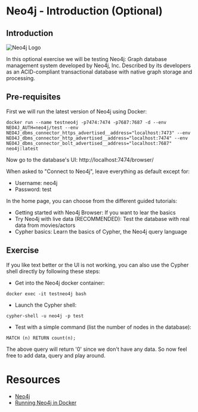 # Neo4j - Introduction (Optional)

## Introduction

![Neo4j Logo](https://dist.neo4j.com/wp-content/uploads/20230926084108/Logo_FullColor_RGB_TransBG.svg)

In this optional exercise we will be testing Neo4j: Graph database management system developed by Neo4j, Inc. Described by its developers as an ACID-compliant transactional database with native graph storage and processing.

## Pre-requisites

First we will run the latest version of Neo4j using Docker:

```
docker run --name testneo4j -p7474:7474 -p7687:7687 -d --env NEO4J_AUTH=neo4j/test --env NEO4J_dbms_connector_https_advertised__address="localhost:7473" --env NEO4J_dbms_connector_http_advertised__address="localhost:7474" --env NEO4J_dbms_connector_bolt_advertised__address="localhost:7687" neo4j:latest
```

Now go to the database's UI: http://localhost:7474/browser/

When asked to "Connect to Neo4j", leave everything as default except for:

* Username: neo4j
* Password: test

In the home page, you can choose from the different guided tutorials:

* Getting started with Neo4j Browser: If you want to lear the basics
* Try Neo4j with live data (RECOMMENDED): Test the database with real data from movies/actors
* Cypher basics: Learn the basics of Cypher, the Neo4j query language

## Exercise

If you like text better or the UI is not working, you can also use the Cypher shell directly by following these steps:

* Get into the Neo4j docker container:

```
docker exec -it testneo4j bash
```

* Launch the Cypher shell:

```
cypher-shell -u neo4j -p test
```

* Test with a simple command (list the number of nodes in the database):

```
MATCH (n) RETURN count(n);
```

The above query will return '0' since we don't have any data. So now feel free to add data, query and play around.

# Resources

* [Neo4j](https://neo4j.com/)
* [Running Neo4j in Docker](https://neo4j.com/developer/docker-run-neo4j/)
